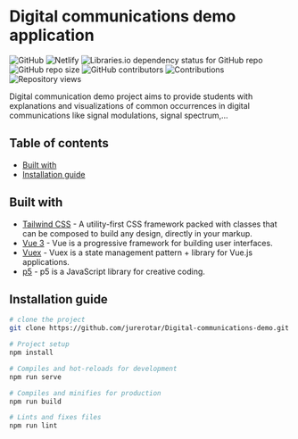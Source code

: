 # Digital communications demo application

![GitHub](https://img.shields.io/github/license/jurerotar/digital-communications-demo)
![Netlify](https://img.shields.io/netlify/2fc7b331-c930-4ffd-9d78-81d193375bd0?label=netlify%20build&logo=Netlify)
![Libraries.io dependency status for GitHub repo](https://img.shields.io/librariesio/github/jurerotar/Digital-communications-demo)
![GitHub repo size](https://img.shields.io/github/repo-size/jurerotar/Digital-communications-demo)
![GitHub contributors](https://img.shields.io/github/contributors/jurerotar/Digital-communications-demo)
![Contributions](https://img.shields.io/badge/contributions-welcome-brightgreen)
![Repository views](https://img.shields.io/endpoint?color=brightgreen&label=views&url=https%3A%2F%2Fhits.dwyl.com%2Fjurerotar%2Fdigital-communication-demo.json)

Digital communication demo project aims to provide students with explanations and visualizations of common occurrences in digital communications like signal modulations, signal spectrum,...

## Table of contents
* [Built with](#Built-with)
* [Installation guide](#Installation-guide)

## Built with
*  [Tailwind CSS](https://tailwindcss.com) - A utility-first CSS framework packed with classes that can be composed to build any design, directly in your markup.
*  [Vue 3](https://v3.vuejs.org) - Vue is a progressive framework for building user interfaces.
*  [Vuex](https://vuex.vuejs.org) - Vuex is a state management pattern + library for Vue.js applications.
*  [p5](https://p5js.org/) - p5 is a JavaScript library for creative coding.

## Installation guide

```sh
# clone the project
git clone https://github.com/jurerotar/Digital-communications-demo.git

# Project setup
npm install

# Compiles and hot-reloads for development
npm run serve

# Compiles and minifies for production
npm run build

# Lints and fixes files
npm run lint
```
